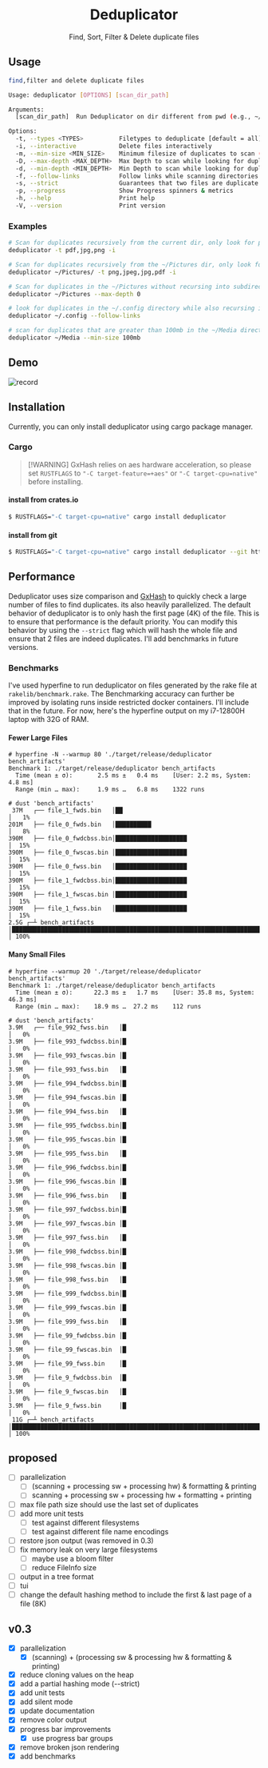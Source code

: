 <h1 align="center">Deduplicator</h1>

<p align="center">
  Find, Sort, Filter & Delete duplicate files 
</p>

## Usage

```bash
find,filter and delete duplicate files

Usage: deduplicator [OPTIONS] [scan_dir_path]

Arguments:
  [scan_dir_path]  Run Deduplicator on dir different from pwd (e.g., ~/Pictures )

Options:
  -t, --types <TYPES>          Filetypes to deduplicate [default = all]
  -i, --interactive            Delete files interactively
  -m, --min-size <MIN_SIZE>    Minimum filesize of duplicates to scan (e.g., 100B/1K/2M/3G/4T) [default: 1b]
  -D, --max-depth <MAX_DEPTH>  Max Depth to scan while looking for duplicates
  -d, --min-depth <MIN_DEPTH>  Min Depth to scan while looking for duplicates
  -f, --follow-links           Follow links while scanning directories
  -s, --strict                 Guarantees that two files are duplicate (performs a full hash)
  -p, --progress               Show Progress spinners & metrics
  -h, --help                   Print help
  -V, --version                Print version
```
### Examples

```bash
# Scan for duplicates recursively from the current dir, only look for png, jpg & pdf file types & interactively delete files
deduplicator -t pdf,jpg,png -i

# Scan for duplicates recursively from the ~/Pictures dir, only look for png, jpeg, jpg & pdf file types & interactively delete files
deduplicator ~/Pictures/ -t png,jpeg,jpg,pdf -i

# Scan for duplicates in the ~/Pictures without recursing into subdirectories
deduplicator ~/Pictures --max-depth 0

# look for duplicates in the ~/.config directory while also recursing into symbolic link paths
deduplicator ~/.config --follow-links

# scan for duplicates that are greater than 100mb in the ~/Media directory
deduplicator ~/Media --min-size 100mb
```

## Demo
![record](https://github.com/user-attachments/assets/fcfdd9bf-4d05-41b6-a82e-367634eeaa73)



## Installation
Currently, you can only install deduplicator using cargo package manager.

### Cargo
> [!WARNING] GxHash relies on aes hardware acceleration, so please set `RUSTFLAGS` to `"-C target-feature=+aes"` or `"-C target-cpu=native"` before
> installing.

#### install from crates.io
```bash
$ RUSTFLAGS="-C target-cpu=native" cargo install deduplicator
```

#### install from git
```bash
$ RUSTFLAGS="-C target-cpu=native" cargo install deduplicator --git https://github.com/sreedevk/deduplicator
```

## Performance
Deduplicator uses size comparison and [GxHash](https://docs.rs/gxhash/latest/gxhash/) to quickly check a large number of files to find duplicates. its also heavily parallelized. The default behavior of deduplicator is to only hash the first page (4K) of the file. This is to ensure that performance is the default priority. You can modify this behavior by using the `--strict` flag which will hash the whole file and ensure that 2 files are indeed duplicates. I'll add benchmarks in future versions.

### Benchmarks
I've used hyperfine to run deduplicator on files generated by the rake file at `rakelib/benchmark.rake`. The Benchmarking accuracy can further be improved by isolating runs inside restricted docker containers. I'll include that in the future. For now, here's the hyperfine output on my i7-12800H laptop with 32G of RAM.

#### Fewer Large Files
```
# hyperfine -N --warmup 80 './target/release/deduplicator bench_artifacts'
Benchmark 1: ./target/release/deduplicator bench_artifacts
  Time (mean ± σ):       2.5 ms ±   0.4 ms    [User: 2.2 ms, System: 4.8 ms]
  Range (min … max):     1.9 ms …   6.8 ms    1322 runs

# dust 'bench_artifacts'
 37M   ┌── file_1_fwds.bin   │██                                                                                                                              │   1%
201M   ├── file_0_fwds.bin   │██████████                                                                                                                      │   8%
390M   ├── file_0_fwdcbss.bin│████████████████████                                                                                                            │  15%
390M   ├── file_0_fwscas.bin │████████████████████                                                                                                            │  15%
390M   ├── file_0_fwss.bin   │████████████████████                                                                                                            │  15%
390M   ├── file_1_fwdcbss.bin│████████████████████                                                                                                            │  15%
390M   ├── file_1_fwscas.bin │████████████████████                                                                                                            │  15%
390M   ├── file_1_fwss.bin   │████████████████████                                                                                                            │  15%
2.5G ┌─┴ bench_artifacts     │███████████████████████████████████████████████████████████████████████████████████████████████████████████████████████████████ │ 100%
```

#### Many Small Files
```
# hyperfine --warmup 20 './target/release/deduplicator bench_artifacts'
Benchmark 1: ./target/release/deduplicator bench_artifacts
  Time (mean ± σ):      22.3 ms ±   1.7 ms    [User: 35.8 ms, System: 46.3 ms]
  Range (min … max):    18.9 ms …  27.2 ms    112 runs

# dust 'bench_artifacts'
3.9M   ┌── file_992_fwss.bin   │█                                                                                                                                             │   0%
3.9M   ├── file_993_fwdcbss.bin│█                                                                                                                                             │   0%
3.9M   ├── file_993_fwscas.bin │█                                                                                                                                             │   0%
3.9M   ├── file_993_fwss.bin   │█                                                                                                                                             │   0%
3.9M   ├── file_994_fwdcbss.bin│█                                                                                                                                             │   0%
3.9M   ├── file_994_fwscas.bin │█                                                                                                                                             │   0%
3.9M   ├── file_994_fwss.bin   │█                                                                                                                                             │   0%
3.9M   ├── file_995_fwdcbss.bin│█                                                                                                                                             │   0%
3.9M   ├── file_995_fwscas.bin │█                                                                                                                                             │   0%
3.9M   ├── file_995_fwss.bin   │█                                                                                                                                             │   0%
3.9M   ├── file_996_fwdcbss.bin│█                                                                                                                                             │   0%
3.9M   ├── file_996_fwscas.bin │█                                                                                                                                             │   0%
3.9M   ├── file_996_fwss.bin   │█                                                                                                                                             │   0%
3.9M   ├── file_997_fwdcbss.bin│█                                                                                                                                             │   0%
3.9M   ├── file_997_fwscas.bin │█                                                                                                                                             │   0%
3.9M   ├── file_997_fwss.bin   │█                                                                                                                                             │   0%
3.9M   ├── file_998_fwdcbss.bin│█                                                                                                                                             │   0%
3.9M   ├── file_998_fwscas.bin │█                                                                                                                                             │   0%
3.9M   ├── file_998_fwss.bin   │█                                                                                                                                             │   0%
3.9M   ├── file_999_fwdcbss.bin│█                                                                                                                                             │   0%
3.9M   ├── file_999_fwscas.bin │█                                                                                                                                             │   0%
3.9M   ├── file_999_fwss.bin   │█                                                                                                                                             │   0%
3.9M   ├── file_99_fwdcbss.bin │█                                                                                                                                             │   0%
3.9M   ├── file_99_fwscas.bin  │█                                                                                                                                             │   0%
3.9M   ├── file_99_fwss.bin    │█                                                                                                                                             │   0%
3.9M   ├── file_9_fwdcbss.bin  │█                                                                                                                                             │   0%
3.9M   ├── file_9_fwscas.bin   │█                                                                                                                                             │   0%
3.9M   ├── file_9_fwss.bin     │█                                                                                                                                             │   0%
 11G ┌─┴ bench_artifacts       │█████████████████████████████████████████████████████████████████████████████████████████████████████████████████████████████████████████████ │ 100%
```

## proposed
- [ ] parallelization
    - [ ] (scanning + processing sw + processing hw) & formatting & printing
    - [ ] scanning + processing sw + processing hw + formatting + printing
- [ ] max file path size should use the last set of duplicates
- [ ] add more unit tests
    - [ ] test against different filesystems
    - [ ] test against different file name encodings
- [ ] restore json output (was removed in 0.3)
- [ ] fix memory leak on very large filesystems
    - [ ] maybe use a bloom filter
    - [ ] reduce FileInfo size
- [ ] output in a tree format
- [ ] tui
- [ ] change the default hashing method to include the first & last page of a file (8K)

## v0.3
- [x] parallelization
    - [x] (scanning) + (processing sw & processing hw & formatting & printing)
- [x] reduce cloning values on the heap
- [x] add a partial hashing mode (--strict)
- [x] add unit tests
- [x] add silent mode
- [x] update documentation
- [x] remove color output
- [x] progress bar improvements
    - [x] use progress bar groups
- [x] remove broken json rendering
- [x] add benchmarks
